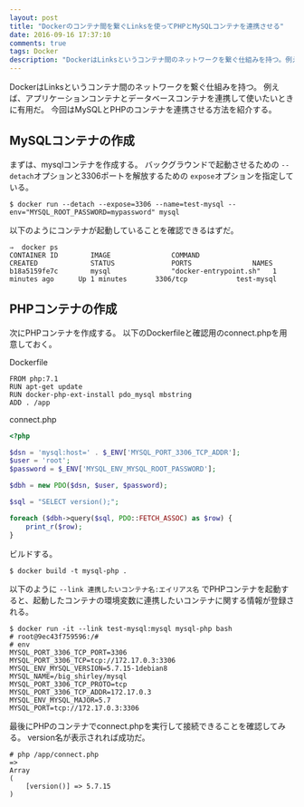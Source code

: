 ```yaml
---
layout: post
title: "Dockerのコンテナ間を繋ぐLinksを使ってPHPとMySQLコンテナを連携させる"
date: 2016-09-16 17:37:10
comments: true
tags: Docker
description: "DockerはLinksというコンテナ間のネットワークを繋ぐ仕組みを持つ。例えば、アプリケーションコンテナとデータベースコンテナを連携して使いたいときに有用だ。例えば、3306ポートがEXPOSEされたmysqlがインストールされたコンテナと連携したいとする。"
---
```


DockerはLinksというコンテナ間のネットワークを繋ぐ仕組みを持つ。
例えば、アプリケーションコンテナとデータベースコンテナを連携して使いたいときに有用だ。
今回はMySQLとPHPのコンテナを連携させる方法を紹介する。

## MySQLコンテナの作成

まずは、mysqlコンテナを作成する。
バックグラウンドで起動させるための `--detach`オプションと3306ポートを解放するための `expose`オプションを指定している。

```
$ docker run --detach --expose=3306 --name=test-mysql --env="MYSQL_ROOT_PASSWORD=mypassword" mysql
```

以下のようにコンテナが起動していることを確認できるはずだ。

```
⇒  docker ps
CONTAINER ID        IMAGE               COMMAND                  CREATED             STATUS              PORTS               NAMES
b18a5159fe7c        mysql               "docker-entrypoint.sh"   1 minutes ago      Up 1 minutes       3306/tcp            test-mysql
```

## PHPコンテナの作成

次にPHPコンテナを作成する。
以下のDockerfileと確認用のconnect.phpを用意しておく。

Dockerfile

```
FROM php:7.1
RUN apt-get update
RUN docker-php-ext-install pdo_mysql mbstring
ADD . /app
```

connect.php

```php
<?php

$dsn = 'mysql:host=' . $_ENV['MYSQL_PORT_3306_TCP_ADDR'];
$user = 'root';
$password = $_ENV['MYSQL_ENV_MYSQL_ROOT_PASSWORD'];

$dbh = new PDO($dsn, $user, $password);

$sql = "SELECT version();";

foreach ($dbh->query($sql, PDO::FETCH_ASSOC) as $row) {
    print_r($row);
}
```

ビルドする。

```text
$ docker build -t mysql-php .
```

以下のように `--link 連携したいコンテナ名:エイリアス名` でPHPコンテナを起動すると、起動したコンテナの環境変数に連携したいコンテナに関する情報が登録される。

```
$ docker run -it --link test-mysql:mysql mysql-php bash
# root@9ec43f759596:/#
# env
MYSQL_PORT_3306_TCP_PORT=3306
MYSQL_PORT_3306_TCP=tcp://172.17.0.3:3306
MYSQL_ENV_MYSQL_VERSION=5.7.15-1debian8
MYSQL_NAME=/big_shirley/mysql
MYSQL_PORT_3306_TCP_PROTO=tcp
MYSQL_PORT_3306_TCP_ADDR=172.17.0.3
MYSQL_ENV_MYSQL_MAJOR=5.7
MYSQL_PORT=tcp://172.17.0.3:3306
```

最後にPHPのコンテナでconnect.phpを実行して接続できることを確認してみる。
version名が表示されれば成功だ。

```
# php /app/connect.php
=>
Array
(
    [version()] => 5.7.15
)
```
